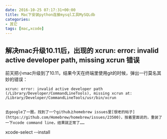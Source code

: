 ```yaml
---
date: 2016-10-25 07:17:31+00:00
title: Mac下安装python连接mysql工具MySQLdb
categories:
- 其它
tags: [mac,xcode]
---
```

 

## 解决mac升级10.11后，出现的 xcrun: error: invalid active developer path, missing xcrun 错误


前天把小mac升级到了10.11，结果今天在终端里使用git的时候，弹出一行莫名其妙的错误：

```
xcrun: error: invalid active developer path (/Library/Developer/CommandLineTools), missing xcrun at: /Library/Developer/CommandLineTools/usr/bin/xcrun
```

```

去google了一圈，找到了一个github上homebrew issues里[很老的帖子](https://github.com/Homebrew/homebrew/issues/23500)，按着里面说的，重装了一下xcode command line，结果就正常了……

```
xcode-select --install
```

